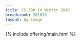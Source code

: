 ```yaml
---
title: CS 330 in Winter 2010
breadcrumb: 201010
layout: bg-image
---
```

{% include offering/main.html %}
